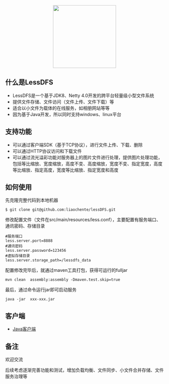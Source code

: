<div align=center><img width=200 height=200 src="https://crop-1257315785.cos.ap-shanghai.myqcloud.com/carp/pywxicon/lessDFS-logo.png"/></div>

## 什么是LessDFS

* LessDFS是一个基于JDK8、Netty 4.0开发的跨平台轻量级小型文件系统
* 提供文件存储、文件访问（文件上传、文件下载）等
* 适合以小文件为载体的在线服务，如相册网站等等
* 因为基于Java开发，所以同时支持windows、linux平台

##  支持功能

* 可以通过客户端SDK（基于TCP协议），进行文件上传、下载、删除
* 可以通过HTTP协议访问和下载文件
* 可以通过流光溢彩功能对服务器上的图片文件进行处理，提供图片处理功能，包括等比缩放、宽度缩放，高度不变、高度缩放，宽度不变、指定宽度，高度等比缩放、指定高度，宽度等比缩放、指定宽度和高度

## 如何使用

先克隆完整代码到本地机器

```shell
$ git clone git@github.com:liaochente/lessDFS.git
```

修改配置文件（文件在src/main/resources/less.conf），主要配置有服务端口、通讯密码、存储目录

```shell
#服务端口
less.server.port=8888
#通讯密码
less.server.password=123456
#虚拟存储目录
less.server.storage_path=/lessdfs_data
```

配置修改完毕后，就通过maven工具打包，获得可运行的fulljar
```shell
mvn clean  assembly:assembly -Dmaven.test.skip=true
```

最后，通过命令运行jar即可启动服务
```shell
java -jar  xxx-xxx.jar
```

## 客户端

* [Java客户端](https://github.com/liaochente/lessDFS-java-client)

## 备注

欢迎交流

后续考虑逐渐完善功能和测试，增加负载均衡、文件同步、小文件合并存储、文件服务治理等
